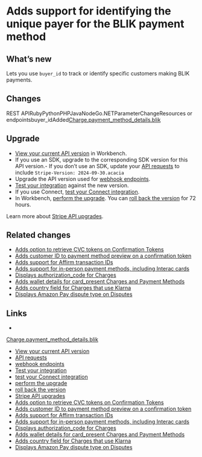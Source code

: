 # Adds support for identifying the unique payer for the BLIK payment method

## What’s new

Lets you use `buyer_id` to track or identify specific customers making BLIK
payments.

## Changes

REST APIRubyPythonPHPJavaNodeGo.NETParameterChangeResources or
endpointsbuyer_idAdded[Charge.payment_method_details.blik](https://docs.stripe.com/api/charges/object#charge_object-payment_method_details-blik)
## Upgrade

- [View your current API
version](https://docs.stripe.com/upgrades#view-your-api-version-and-the-latest-available-upgrade-in-workbench)
in Workbench.
- If you use an SDK, upgrade to the corresponding SDK version for this API
version.- If you don’t use an SDK, update your [API
requests](https://docs.stripe.com/api/versioning) to include `Stripe-Version:
2024-09-30.acacia`
- Upgrade the API version used for [webhook
endpoints](https://docs.stripe.com/webhooks/versioning).
- [Test your integration](https://docs.stripe.com/testing) against the new
version.
- If you use Connect, [test your Connect
integration](https://docs.stripe.com/connect/testing).
- In Workbench, [perform the
upgrade](https://docs.stripe.com/upgrades#perform-the-upgrade). You can [roll
back the version](https://docs.stripe.com/upgrades#roll-back-your-api-version)
for 72 hours.

Learn more about [Stripe API upgrades](https://docs.stripe.com/upgrades).

## Related changes

- [Adds option to retrieve CVC tokens on Confirmation
Tokens](https://docs.stripe.com/changelog/acacia/2024-09-30/support-payment-method-options-confirmation)
- [Adds customer ID to payment method preview on a confirmation
token](https://docs.stripe.com/changelog/acacia/2024-09-30/support-customer-payment-method-preview)
- [Adds support for Affirm transaction
IDs](https://docs.stripe.com/changelog/acacia/2024-09-30/affirm-transaction-id-dashboard)
- [Adds support for in-person payment methods, including Interac
cards](https://docs.stripe.com/changelog/acacia/2024-09-30/card-interac-present-support)
- [Displays authorization_code for
Charges](https://docs.stripe.com/changelog/acacia/2024-09-30/displays-authorization-code-for-charges)
- [Adds wallet details for card_present Charges and Payment
Methods](https://docs.stripe.com/changelog/acacia/2024-09-30/adds-offline-details-card-present-paymentmethods)
- [Adds country field for Charges that use
Klarna](https://docs.stripe.com/changelog/acacia/2024-09-30/charges-klarna-payer-details-country)
- [Displays Amazon Pay dispute type on
Disputes](https://docs.stripe.com/changelog/acacia/2024-09-30/display-amazonpay-dispute-type)

## Links

-
[Charge.payment_method_details.blik](https://docs.stripe.com/api/charges/object#charge_object-payment_method_details-blik)
- [View your current API
version](https://docs.stripe.com/upgrades#view-your-api-version-and-the-latest-available-upgrade-in-workbench)
- [API requests](https://docs.stripe.com/api/versioning)
- [webhook endpoints](https://docs.stripe.com/webhooks/versioning)
- [Test your integration](https://docs.stripe.com/testing)
- [test your Connect integration](https://docs.stripe.com/connect/testing)
- [perform the upgrade](https://docs.stripe.com/upgrades#perform-the-upgrade)
- [roll back the
version](https://docs.stripe.com/upgrades#roll-back-your-api-version)
- [Stripe API upgrades](https://docs.stripe.com/upgrades)
- [Adds option to retrieve CVC tokens on Confirmation
Tokens](https://docs.stripe.com/changelog/acacia/2024-09-30/support-payment-method-options-confirmation)
- [Adds customer ID to payment method preview on a confirmation
token](https://docs.stripe.com/changelog/acacia/2024-09-30/support-customer-payment-method-preview)
- [Adds support for Affirm transaction
IDs](https://docs.stripe.com/changelog/acacia/2024-09-30/affirm-transaction-id-dashboard)
- [Adds support for in-person payment methods, including Interac
cards](https://docs.stripe.com/changelog/acacia/2024-09-30/card-interac-present-support)
- [Displays authorization_code for
Charges](https://docs.stripe.com/changelog/acacia/2024-09-30/displays-authorization-code-for-charges)
- [Adds wallet details for card_present Charges and Payment
Methods](https://docs.stripe.com/changelog/acacia/2024-09-30/adds-offline-details-card-present-paymentmethods)
- [Adds country field for Charges that use
Klarna](https://docs.stripe.com/changelog/acacia/2024-09-30/charges-klarna-payer-details-country)
- [Displays Amazon Pay dispute type on
Disputes](https://docs.stripe.com/changelog/acacia/2024-09-30/display-amazonpay-dispute-type)